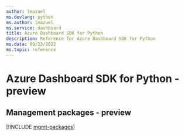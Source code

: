 ```yaml
---
author: lmazuel
ms.devlang: python
ms.author: lmazuel
ms.service: dashboard
title: Azure Dashboard SDK for Python
description: Reference for Azure Dashboard SDK for Python
ms.data: 09/23/2022
ms.topic: reference
---
```

# Azure Dashboard SDK for Python - preview

## Management packages - preview
[!INCLUDE [mgmt-packages](dashboard-mgmt-index.md)]